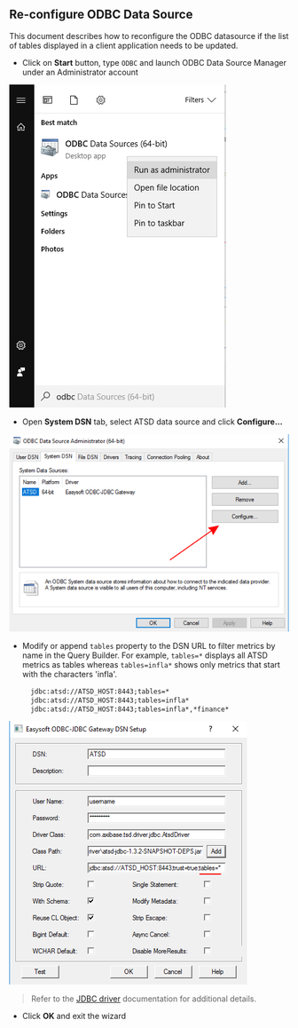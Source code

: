 ## Re-configure ODBC Data Source


This document describes how to reconfigure the ODBC datasource if the list of tables displayed in a client application needs to be updated.

- Click on **Start** button, type `ODBC` and launch ODBC Data Source Manager under an Administrator account

![](images/table_config_1.png)

- Open **System DSN** tab, select ATSD data source and click **Configure...**

![](images/table_config_2.png)

- Modify or append `tables` property to the DSN URL to filter metrics by name in the Query
  Builder. For example, `tables=*` displays all ATSD metrics as tables whereas `tables=infla*`
  shows only metrics that start with the characters 'infla'. 

  ```text
    jdbc:atsd://ATSD_HOST:8443;tables=*
    jdbc:atsd://ATSD_HOST:8443;tables=infla*
    jdbc:atsd://ATSD_HOST:8443;tables=infla*,*finance*
  ```
  
![](images/table_config_3.png)

> Refer to the [JDBC driver](https://github.com/axibase/atsd-jdbc#jdbc-connection-properties-supported-by-driver) documentation for additional details.

- Click **OK** and exit the wizard
